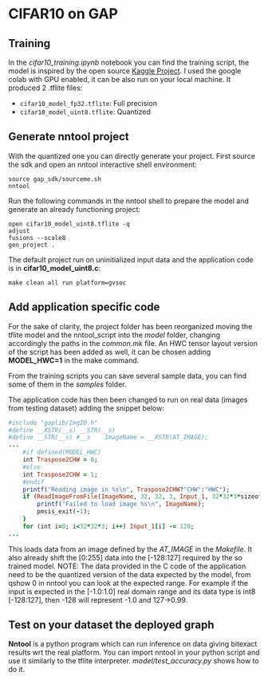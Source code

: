 # CIFAR10 on GAP

## Training

In the *cifar10_training.ipynb* notebook you can find the training script, the model is inspired by the open source [Kaggle Project](https://www.kaggle.com/ektasharma/simple-cifar10-cnn-keras-code-with-88-accuracy#A-Simple-Keras-CNN-trained-on-CIFAR-10-dataset-with-over-88%-accuracy-(Without-Data-Augmentation)). I used the google colab with GPU enabled, it can be also run on your local machine. It produced 2 .tflite files:

- ```cifar10_model_fp32.tflite```: Full precision
- ```cifar10_model_uint8.tflite```: Quantized

## Generate nntool project

With the quantized one you can directly generate your project. First source the sdk and open an nntool interactive shell environment:

```
source gap_sdk/sourceme.sh
nntool
```

Run the following commands in the nntool shell to prepare the model and generate an already functioning project:

```
open cifar10_model_uint8.tflite -q
adjust
fusions --scale8
gen_project .
```

The default project run on uninitialized input data and the application code is in **cifar10_model_uint8.c**:

```
make clean all run platform=gvsoc
```

## Add application specific code

For the sake of clarity, the project folder has been reorganized moving the tflite model and the nntool_script into the *model* folder, changing accordingly the paths in the *common.mk* file. An HWC tensor layout version of the script has been added as well, it can be chosen adding **MODEL_HWC=1** in the make command.

From the training scripts you can save several sample data, you can find some of them in the *samples* folder.

The application code has then been changed to run on real data (images from testing dataset) adding the snippet below:

```ruby
#include "gaplib/ImgIO.h"
#define __XSTR(__s) __STR(__s)
#define __STR(__s) #__s    ImageName = __XSTR(AT_IMAGE);
...
    #if defined(MODEL_HWC)
    int Traspose2CHW = 0;
    #else
    int Traspose2CHW = 1;
    #endif
    printf("Reading image in %s\n", Traspose2CHW?"CHW":"HWC");
    if (ReadImageFromFile(ImageName, 32, 32, 3, Input_1, 32*32*3*sizeof(char), IMGIO_OUTPUT_CHAR, Traspose2CHW)) {
        printf("Failed to load image %s\n", ImageName);
        pmsis_exit(-1);
    }
    for (int i=0; i<32*32*3; i++) Input_1[i] -= 128;
...
```

This loads data from an image defined by the *AT_IMAGE* in the *Makefile*. It also already shift the \[0:255\] data into the \[-128:127\] required by the so trained model.
NOTE: The data provided in the C code of the application need to be the quantized version of the data expected by the model, from qshow 0 in nntool you can look at the expected range. For example if the input is expected in the \[-1.0:1.0\] real domain range and its data type is int8 \[-128:127\], then -128 will represent -1.0 and 127->0.99.

## Test on your dataset the deployed graph

**Nntool** is a python program which can run inference on data giving bitexact results wrt the real platform. You can import nntool in your python script and use it similarly to the tflite interpreter. *model/test_accuracy.py* shows how to do it.
